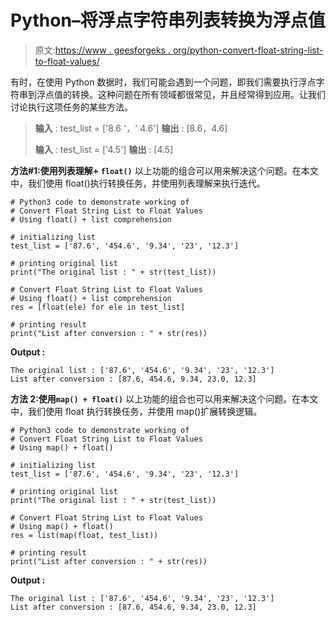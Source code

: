 # Python–将浮点字符串列表转换为浮点值

> 原文:[https://www . geesforgeks . org/python-convert-float-string-list-to-float-values/](https://www.geeksforgeeks.org/python-convert-float-string-list-to-float-values/)

有时，在使用 Python 数据时，我们可能会遇到一个问题，即我们需要执行浮点字符串到浮点值的转换。这种问题在所有领域都很常见，并且经常得到应用。让我们讨论执行这项任务的某些方法。

> **输入** : test_list = ['8.6 '，' 4.6']
> **输出** : [8.6，4.6]
> 
> **输入** : test_list = ['4.5']
> **输出** : [4.5]

**方法#1:使用列表理解+ `float()`**
以上功能的组合可以用来解决这个问题。在本文中，我们使用 float()执行转换任务，并使用列表理解来执行迭代。

```
# Python3 code to demonstrate working of 
# Convert Float String List to Float Values
# Using float() + list comprehension

# initializing list
test_list = ['87.6', '454.6', '9.34', '23', '12.3']

# printing original list 
print("The original list : " + str(test_list))

# Convert Float String List to Float Values
# Using float() + list comprehension
res = [float(ele) for ele in test_list]

# printing result 
print("List after conversion : " + str(res))
```

**Output :**

```
The original list : ['87.6', '454.6', '9.34', '23', '12.3']
List after conversion : [87.6, 454.6, 9.34, 23.0, 12.3]

```

**方法 2:使用`map() + float()`**
以上功能的组合也可以用来解决这个问题。在本文中，我们使用 float 执行转换任务，并使用 map()扩展转换逻辑。

```
# Python3 code to demonstrate working of 
# Convert Float String List to Float Values
# Using map() + float()

# initializing list
test_list = ['87.6', '454.6', '9.34', '23', '12.3']

# printing original list 
print("The original list : " + str(test_list))

# Convert Float String List to Float Values
# Using map() + float()
res = list(map(float, test_list))

# printing result 
print("List after conversion : " + str(res))
```

**Output :**

```
The original list : ['87.6', '454.6', '9.34', '23', '12.3']
List after conversion : [87.6, 454.6, 9.34, 23.0, 12.3]

```
